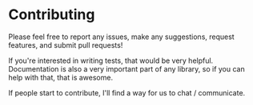 # Contributing

Please feel free to report any issues, make any suggestions, request features, and submit pull requests!

If you're interested in writing tests, that would be very helpful. Documentation is also a very important
part of any library, so if you can help with that, that is awesome.

If people start to contribute, I'll find a way for us to chat / communicate.
